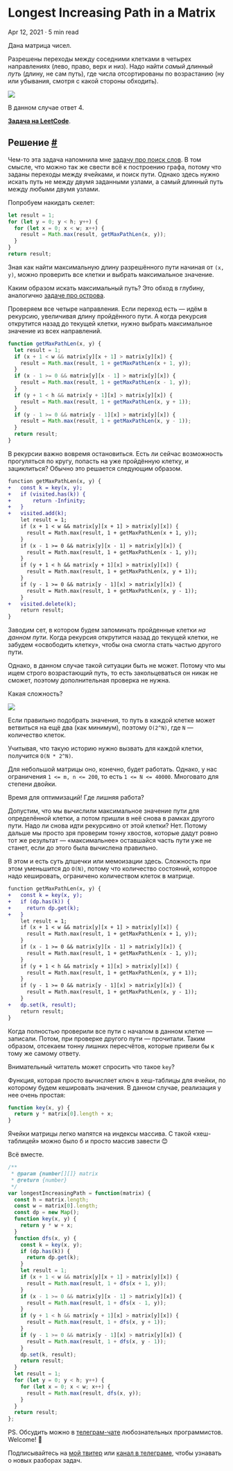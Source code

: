 Longest Increasing Path in a Matrix
===================================

Apr 12, 2021 · 5 min read

Дана матрица чисел.

Разрешены переходы между соседними клетками в четырех направлениях (лево, право, верх и низ). Надо найти _самый длинный путь_ (длину, не сам путь), где числа отсортированы по возрастанию (ну или убывания, смотря с какой стороны обходить).

![](https://assets.leetcode.com/uploads/2021/01/05/grid1.jpg)

В данном случае ответ 4.

**[Задача на LeetCode](https://leetcode.com/problems/longest-increasing-path-in-a-matrix/)**.

Решение [#](#решение)
---------------------

Чем-то эта задача напомнила мне [задачу про поиск слов](https://vitkarpov.me/posts/word-ladder/). В том смысле, что можно так же свести всё к построению графа, потому что заданы переходы между ячейками, и поиск пути. Однако здесь нужно искать путь не между двумя заданными узлами, а самый длинный путь между любыми двумя узлами.

Попробуем накидать скелет:

```js
let result = 1;
for (let y = 0; y < h; y++) {
  for (let x = 0; x < w; x++) {
    result = Math.max(result, getMaxPathLen(x, y));
  }
}
return result;
```
    

Зная как найти максимальную длину разрешённого пути начиная от `(x, y)`, можно проверить все клетки и выбрать максимальное значение.

Каким образом искать максимальный путь? Это обход в глубину, аналогично [задаче про острова](https://vitkarpov.me/posts/number-of-islands/).

Проверяем все четыре направления. Если переход есть — идём в рекурсию, увеличивая длину пройдённого пути. А когда рекурсия открутится назад до текущей клетки, нужно выбрать максимальное значение из всех направлений.

```js
function getMaxPathLen(x, y) {
  let result = 1;
  if (x + 1 < w && matrix[y][x + 1] > matrix[y][x]) {
    result = Math.max(result, 1 + getMaxPathLen(x + 1, y));
  }
  if (x - 1 >= 0 && matrix[y][x - 1] > matrix[y][x]) {
    result = Math.max(result, 1 + getMaxPathLen(x - 1, y));
  }
  if (y + 1 < h && matrix[y + 1][x] > matrix[y][x]) {
    result = Math.max(result, 1 + getMaxPathLen(x, y + 1));
  }
  if (y - 1 >= 0 && matrix[y - 1][x] > matrix[y][x]) {
    result = Math.max(result, 1 + getMaxPathLen(x, y - 1));
  }
  return result;
}
``` 

В рекурсии важно вовремя остановиться. Есть ли сейчас возможность прогуляться по кругу, попасть на уже пройдённую клетку, и зациклиться? Обычно это решается следующим образом.

```diff
function getMaxPathLen(x, y) {
+   const k = key(x, y);
+   if (visited.has(k)) {
+       return -Infinity;
+   }
+   visited.add(k);
    let result = 1;
    if (x + 1 < w && matrix[y][x + 1] > matrix[y][x]) {
      result = Math.max(result, 1 + getMaxPathLen(x + 1, y));
    }
    if (x - 1 >= 0 && matrix[y][x - 1] > matrix[y][x]) {
      result = Math.max(result, 1 + getMaxPathLen(x - 1, y));
    }
    if (y + 1 < h && matrix[y + 1][x] > matrix[y][x]) {
      result = Math.max(result, 1 + getMaxPathLen(x, y + 1));
    }
    if (y - 1 >= 0 && matrix[y - 1][x] > matrix[y][x]) {
      result = Math.max(result, 1 + getMaxPathLen(x, y - 1));
    }
+   visited.delete(k);
    return result;
}
```

Заводим сет, в котором будем запоминать пройденные клетки _на данном пути_. Когда рекурсия открутится назад до текущей клетки, не забудем «освободить клетку», чтобы она смогла стать частью другого пути.

Однако, в данном случае такой ситуации быть не может. Потому что мы ищем строго возрастающий путь, то есть закольцеваться он никак не сможет, поэтому дополнительная проверка не нужна.

Какая сложность?

![](/images/longest-inc-path-in-a-matrix--2n.jpg)

Если правильно подобрать значения, то путь в каждой клетке может ветвиться на ещё два (как минимум), поэтому `O(2^N)`, где `N` — количество клеток.

Учитывая, что такую историю нужно вызвать для каждой клетки, получится `O(N * 2^N)`.

Для небольшой матрицы оно, конечно, будет работать. Однако, у нас ограничения `1 <= m, n <= 200`, то есть `1 <= N <= 40000`. Многовато для степени двойки.

Время для оптимизаций! Где лишняя работа?

Допустим, что мы вычислили максимальное значение пути для определённой клетки, а потом пришли в неё снова в рамках другого пути. Надо ли снова идти рекурсивно от этой клетки? Нет. Потому дальше мы просто зря проверим тонну хвостов, которые дадут ровно тот же результат — «максимальнее» оставшайся часть пути уже не станет, если до этого была вычислена правильно.

В этом и есть суть дпшечки или мемоизации здесь. Сложность при этом уменьшится до `O(N)`, потому что количество состояний, которое надо кешировать, ограничено количеством клеток в матрице.

```diff
function getMaxPathLen(x, y) {
+   const k = key(x, y);
+   if (dp.has(k)) {
+     return dp.get(k);
+   }
    let result = 1;
    if (x + 1 < w && matrix[y][x + 1] > matrix[y][x]) {
      result = Math.max(result, 1 + getMaxPathLen(x + 1, y));
    }
    if (x - 1 >= 0 && matrix[y][x - 1] > matrix[y][x]) {
      result = Math.max(result, 1 + getMaxPathLen(x - 1, y));
    }
    if (y + 1 < h && matrix[y + 1][x] > matrix[y][x]) {
      result = Math.max(result, 1 + getMaxPathLen(x, y + 1));
    }
    if (y - 1 >= 0 && matrix[y - 1][x] > matrix[y][x]) {
      result = Math.max(result, 1 + getMaxPathLen(x, y - 1));
    }
+   dp.set(k, result);
    return result;
}
```

Когда полностью проверили все пути с началом в данном клетке — записали. Потом, при проверке другого пути — прочитали. Таким образом, отсекаем тонну лишних пересчётов, которые привели бы к тому же самому ответу.

Внимательный читатель может спросить что такое `key`?

Функция, которая просто вычисляет ключ в хеш-таблицы для ячейки, по которому будем кешировать значения. В данном случае, реализация у нее очень простая:

```js
function key(x, y) {
  return y * matrix[0].length + x;
}
```

Ячейки матрицы легко мапятся на индексы массива. С такой «хеш-таблицей» можно было б и просто массив завести 😊

Всё вместе.

```js
/**
 * @param {number[][]} matrix
 * @return {number}
 */
var longestIncreasingPath = function(matrix) {
  const h = matrix.length;
  const w = matrix[0].length;
  const dp = new Map();
  function key(x, y) {
    return y * w + x;
  }
  function dfs(x, y) {
    const k = key(x, y);
    if (dp.has(k)) {
      return dp.get(k);
    }
    let result = 1;
    if (x + 1 < w && matrix[y][x + 1] > matrix[y][x]) {
      result = Math.max(result, 1 + dfs(x + 1, y));
    }
    if (x - 1 >= 0 && matrix[y][x - 1] > matrix[y][x]) {
      result = Math.max(result, 1 + dfs(x - 1, y));
    }
    if (y + 1 < h && matrix[y + 1][x] > matrix[y][x]) {
      result = Math.max(result, 1 + dfs(x, y + 1));
    }
    if (y - 1 >= 0 && matrix[y - 1][x] > matrix[y][x]) {
      result = Math.max(result, 1 + dfs(x, y - 1));
    }
    dp.set(k, result);
    return result;
  }
  let result = 1;
  for (let y = 0; y < h; y++) {
    for (let x = 0; x < w; x++) {
      result = Math.max(result, dfs(x, y));
    }
  }
  return result;
};
```

PS. Обсудить можно в [телеграм-чате](https://t.me/ctci_chat_ru) любознательных программистов. Welcome! 🤗

Подписывайтесь на [мой твитер](https://twitter.com/vitkarpov) или [канал в телеграме](https://t.me/coding_interviews), чтобы узнавать о новых разборах задач.